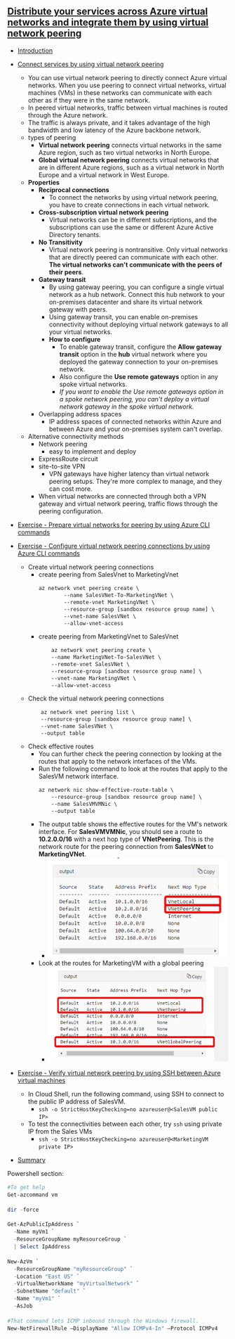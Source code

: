 ## [Distribute your services across Azure virtual networks and integrate them by using virtual network peering](https://docs.microsoft.com/en-au/learn/modules/integrate-vnets-with-vnet-peering/index)
- [Introduction](https://docs.microsoft.com/en-au/learn/modules/integrate-vnets-with-vnet-peering/1-introduction)
- [Connect services by using virtual network peering](https://docs.microsoft.com/en-au/learn/modules/integrate-vnets-with-vnet-peering/2-connect-services-using-vnet-peering)
  - You can use virtual network peering to directly connect Azure virtual networks. When you use peering to connect virtual networks, virtual machines (VMs) in these networks can communicate with each other as if they were in the same network.
  - In peered virtual networks, traffic between virtual machines is routed through the Azure network. 
  - The traffic is always private, and it takes advantage of the high bandwidth and low latency of the Azure backbone network.
  - types of peering
    - **Virtual network peering** connects virtual networks in the same Azure region, such as two virtual networks in North Europe.
    - **Global virtual network peering** connects virtual networks that are in different Azure regions, such as a virtual network in North Europe and a virtual network in West Europe.
  - **Properties**
    - **Reciprocal connections**
      - To connect the networks by using virtual network peering, you have to create connections in each virtual network.
    - **Cross-subscription virtual network peering**
      - Virtual networks can be in different subscriptions, and the subscriptions can use the same or different Azure Active Directory tenants.
    - **No Transitivity**
      - Virtual network peering is nontransitive. Only virtual networks that are directly peered can communicate with each other. **The virtual networks can't communicate with the peers of their peers**.
    - **Gateway transit**
      - By using gateway peering, you can configure a single virtual network as a hub network. Connect this hub network to your on-premises datacenter and share its virtual network gateway with peers.
      - Using gateway transit, you can enable on-premises connectivity without deploying virtual network gateways to all your virtual networks.
      - **How to configure**
        - To enable gateway transit, configure the **Allow gateway transit** option in the **hub** virtual network where you deployed the gateway connection to your on-premises network. 
        - Also configure the **Use remote gateways** option in any spoke virtual networks.
        - _If you want to enable the Use remote gateways option in a spoke network peering, you can't deploy a virtual network gateway in the spoke virtual network._
    - Overlapping address spaces
      - IP address spaces of connected networks within Azure and between Azure and your on-premises system can't overlap. 
  - Alternative connectivity methods
    - Network peering
      - easy to implement and deploy
    - ExpressRoute circuit
    - site-to-site VPN
      - VPN gateways have higher latency than virtual network peering setups. They're more complex to manage, and they can cost more.
    - When virtual networks are connected through both a VPN gateway and virtual network peering, traffic flows through the peering configuration.
- [Exercise - Prepare virtual networks for peering by using Azure CLI commands](https://docs.microsoft.com/en-au/learn/modules/integrate-vnets-with-vnet-peering/3-exercise-prepare-vnets-for-peering-using-azure-cli-commands)
- [Exercise - Configure virtual network peering connections by using Azure CLI commands](https://docs.microsoft.com/en-au/learn/modules/integrate-vnets-with-vnet-peering/4-exercise-configure-vnet-peering-connections-using-azure-cli-commands)
  - Create virtual network peering connections
    - create peering from SalesVnet to MarketingVnet
        ```
        az network vnet peering create \
                --name SalesVNet-To-MarketingVNet \
                --remote-vnet MarketingVNet \
                --resource-group [sandbox resource group name] \
                --vnet-name SalesVNet \
                --allow-vnet-access
        ```
    - create peering from MarketingVnet to SalesVnet
        ``` 
            az network vnet peering create \
            --name MarketingVNet-To-SalesVNet \
            --remote-vnet SalesVNet \
            --resource-group [sandbox resource group name] \
            --vnet-name MarketingVNet \
            --allow-vnet-access
        ```
  - Check the virtual network peering connections
    ```
        az network vnet peering list \
        --resource-group [sandbox resource group name] \
        --vnet-name SalesVNet \
        --output table
    ```
  - Check effective routes
    - You can further check the peering connection by looking at the routes that apply to the network interfaces of the VMs.
    - Run the following command to look at the routes that apply to the SalesVM network interface.
        ```
        az network nic show-effective-route-table \
            --resource-group [sandbox resource group name] \
            --name SalesVMVMNic \
            --output table
        ```
    - The output table shows the effective routes for the VM's network interface. For **SalesVMVMNic**, you should see a route to **10.2.0.0/16** with a next hop type of **VNetPeering**. This is the network route for the peering connection from **SalesVNet** to **MarketingVNet**.
      - ![](2019-11-08-12-27-53.png)
    - Look at the routes for MarketingVM with a global peering
      - ![](2019-11-08-12-29-23.png)

- [Exercise - Verify virtual network peering by using SSH between Azure virtual machines](https://docs.microsoft.com/en-au/learn/modules/integrate-vnets-with-vnet-peering/5-exercise-verify-vnet-peering)
  - In Cloud Shell, run the following command, using SSH to connect to the public IP address of SalesVM. 
    - `ssh -o StrictHostKeyChecking=no azureuser@<SalesVM public IP>`
  - To test the connectivities between each other, try `ssh` using private IP from the Sales VMs
    - `ssh -o StrictHostKeyChecking=no azureuser@<MarketingVM private IP>`
- [Summary](https://docs.microsoft.com/en-au/learn/modules/integrate-vnets-with-vnet-peering/6-summary)




Powershell section:

```powershell
#To get help
Get-azcommand vm

dir -force

Get-AzPublicIpAddress `
  -Name myVm1 `
  -ResourceGroupName myResourceGroup `
  | Select IpAddress

New-AzVm `
  -ResourceGroupName "myResourceGroup" `
  -Location "East US" `
  -VirtualNetworkName "myVirtualNetwork" `
  -SubnetName "default" `
  -Name "myVm1" `
  -AsJob

#That command lets ICMP inbound through the Windows firewall.
New-NetFirewallRule –DisplayName "Allow ICMPv4-In" –Protocol ICMPv4

```